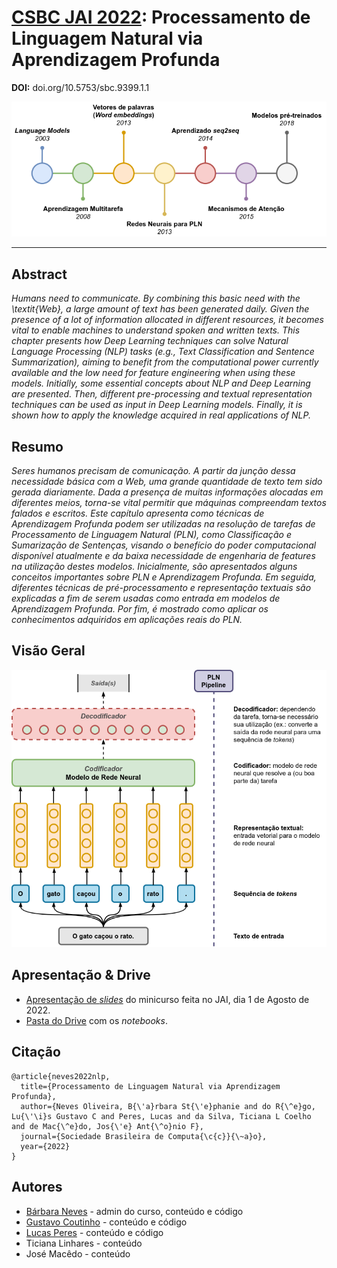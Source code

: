 # [CSBC JAI 2022](https://csbc.sbc.org.br/2022/jai/): Processamento de Linguagem Natural via Aprendizagem Profunda

**DOI:** doi.org/10.5753/sbc.9399.1.1

<p align="center">
  <img
    src="resources/imagens/prelim_history.png"
  >
</p>

---

## Abstract

*Humans need to communicate. By combining this basic need with the \textit{Web}, a large amount of text has been generated daily. Given the presence of a lot of information allocated in different resources, it becomes vital to enable machines to understand spoken and written texts. This chapter presents how Deep Learning techniques can solve Natural Language Processing (NLP) tasks (e.g., Text Classification and Sentence Summarization), aiming to benefit from the computational power currently available and the low need for feature engineering when using these models. Initially, some essential concepts about NLP and Deep Learning are presented. Then, different pre-processing and textual representation techniques can be used as input in Deep Learning models. Finally, it is shown how to apply the knowledge acquired in real applications of NLP.*

## Resumo

*Seres humanos precisam de comunicação. A partir da junção dessa necessidade básica com a Web, uma grande quantidade de texto tem sido gerada diariamente. Dada a presença de muitas informações alocadas em diferentes meios, torna-se vital permitir que máquinas compreendam textos falados e escritos. Este capítulo apresenta como técnicas de Aprendizagem Profunda podem ser utilizadas na resolução de tarefas de Processamento de Linguagem Natural (PLN), como Classificação e Sumarização de Sentenças, visando o benefício do poder computacional disponível atualmente e da baixa necessidade de engenharia de features na utilização destes modelos. Inicialmente, são apresentados alguns conceitos importantes sobre PLN e Aprendizagem Profunda. Em seguida, diferentes técnicas de pré-processamento e representação textuais são explicadas a fim de serem usadas como entrada em modelos de Aprendizagem Profunda. Por fim, é mostrado como aplicar os conhecimentos adquiridos em aplicações reais do PLN.*

## Visão Geral

<p align="center">
  <img
    src="resources/imagens/pln_pipeline.png"
  >
</p>

## Apresentação & Drive

- [Apresentação de *slides*](https://docs.google.com/presentation/d/e/2PACX-1vQPXP5xkfOGRj0rknIaY-5pRjLS5-TEVtGE7ac0fvC8y_AJVDvxM3eAAfAQMRfJZQ/pub?start=false&loop=false&delayms=3000&slide=id.p2) do minicurso feita no JAI, dia 1 de Agosto de 2022.
- [Pasta do Drive](https://drive.google.com/drive/folders/1CTga0j-zhMXEd80uIJ1rNtwRQ_MCbcOv?usp=sharing) com os *notebooks*.

## Citação

```
@article{neves2022nlp,
  title={Processamento de Linguagem Natural via Aprendizagem Profunda},
  author={Neves Oliveira, B{\'a}rbara St{\'e}phanie and do R{\^e}go, Lu{\'\i}s Gustavo C and Peres, Lucas and da Silva, Ticiana L Coelho and de Mac{\^e}do, Jos{\'e} Ant{\^o}nio F},
  journal={Sociedade Brasileira de Computa{\c{c}}{\~a}o},
  year={2022}
}

```

## Autores

- [Bárbara Neves](https://github.com/barbaraneves) - admin do curso, conteúdo e código
- [Gustavo Coutinho](https://github.com/gustavolgcr) - conteúdo e código
- [Lucas Peres](https://github.com/lucaspg96) - conteúdo e código
- Ticiana Linhares - conteúdo
- José Macêdo - conteúdo
